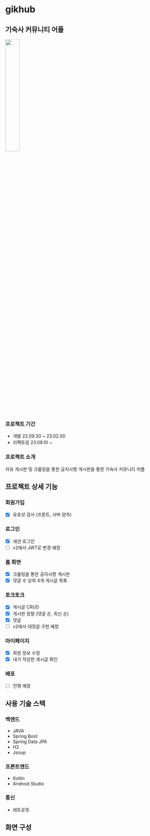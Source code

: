 # gikhub
## 기숙사 커뮤니티 어플
<img src ="https://user-images.githubusercontent.com/102847513/220537320-c4ed619f-475f-43ad-ba11-0c22921feb30.png" width=30% height = 30%>

### 프로젝트 기간
+ 개발
22.09.30 ~ 23.02.00
+ 리팩토링
23.08.10 ~ 
### 프로젝트 소개
자유 게시판 및 크롤링을 통한 공지사항 게시판을 통한 기숙사 커뮤니티 어플
## 프로젝트 상세 기능
### 회원가입
- [x] 유효성 검사 (프론트, 서버 양측)
### 로그인
- [x] 세션 로그인
- [ ] v2에서 JWT로 변경 예정
### 홈 화면
- [x] 크롤링을 통한 공지사항 게시판
- [x] 댓글 수 상위 4개 게시글 목록
### 토크토크
- [x] 게시글 CRUD
- [x] 게시판 정렬 (댓글 순, 최신 순)
- [x] 댓글
- [ ] v2에서 대댓글 구현 예정
### 마이페이지
- [x]  회원 정보 수정
- [x]  내가 작성한 게시글 확인
### 배포
- [ ] 진행 예정
## 사용 기술 스택

### 백엔드

- JAVA
- Spring Boot
- Spring Data JPA
- H2
- Jsoup

### 프론트엔드

- Kotlin
- Android Studio

### 통신

- 레트로핏


## 화면 구성
